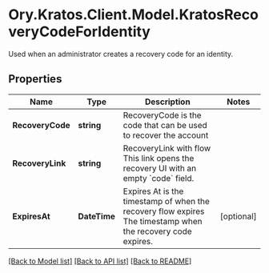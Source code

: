 # Ory.Kratos.Client.Model.KratosRecoveryCodeForIdentity
Used when an administrator creates a recovery code for an identity.

## Properties

Name | Type | Description | Notes
------------ | ------------- | ------------- | -------------
**RecoveryCode** | **string** | RecoveryCode is the code that can be used to recover the account | 
**RecoveryLink** | **string** | RecoveryLink with flow  This link opens the recovery UI with an empty &#x60;code&#x60; field. | 
**ExpiresAt** | **DateTime** | Expires At is the timestamp of when the recovery flow expires  The timestamp when the recovery code expires. | [optional] 

[[Back to Model list]](../../README.md#documentation-for-models) [[Back to API list]](../../README.md#documentation-for-api-endpoints) [[Back to README]](../../README.md)

